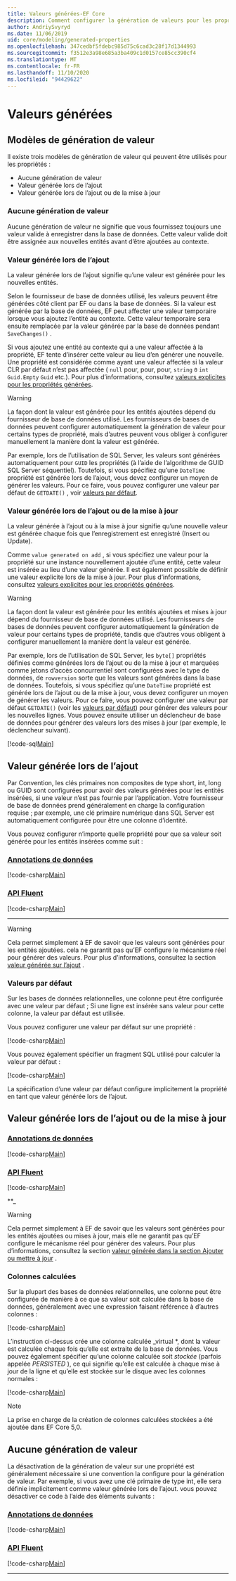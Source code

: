 ```yaml
---
title: Valeurs générées-EF Core
description: Comment configurer la génération de valeurs pour les propriétés lors de l’utilisation de Entity Framework Core
author: AndriySvyryd
ms.date: 11/06/2019
uid: core/modeling/generated-properties
ms.openlocfilehash: 347cedbf5fdebc985d75c6cad3c28f17d1344993
ms.sourcegitcommit: f3512e3a98e685a3ba409c1d0157ce85cc390cf4
ms.translationtype: MT
ms.contentlocale: fr-FR
ms.lasthandoff: 11/10/2020
ms.locfileid: "94429622"
---
```

# <a name="generated-values"></a>Valeurs générées

## <a name="value-generation-patterns"></a>Modèles de génération de valeur

Il existe trois modèles de génération de valeur qui peuvent être utilisés pour les propriétés :

* Aucune génération de valeur
* Valeur générée lors de l’ajout
* Valeur générée lors de l’ajout ou de la mise à jour

### <a name="no-value-generation"></a>Aucune génération de valeur

Aucune génération de valeur ne signifie que vous fournissez toujours une valeur valide à enregistrer dans la base de données. Cette valeur valide doit être assignée aux nouvelles entités avant d’être ajoutées au contexte.

### <a name="value-generated-on-add"></a>Valeur générée lors de l’ajout

La valeur générée lors de l’ajout signifie qu’une valeur est générée pour les nouvelles entités.

Selon le fournisseur de base de données utilisé, les valeurs peuvent être générées côté client par EF ou dans la base de données. Si la valeur est générée par la base de données, EF peut affecter une valeur temporaire lorsque vous ajoutez l’entité au contexte. Cette valeur temporaire sera ensuite remplacée par la valeur générée par la base de données pendant `SaveChanges()` .

Si vous ajoutez une entité au contexte qui a une valeur affectée à la propriété, EF tente d’insérer cette valeur au lieu d’en générer une nouvelle. Une propriété est considérée comme ayant une valeur affectée si la valeur CLR par défaut n’est pas affectée ( `null` pour, pour, pour, `string` `0` `int` `Guid.Empty` `Guid` etc.). Pour plus d’informations, consultez [valeurs explicites pour les propriétés générées](xref:core/saving/explicit-values-generated-properties).

> [!WARNING]
> La façon dont la valeur est générée pour les entités ajoutées dépend du fournisseur de base de données utilisé. Les fournisseurs de bases de données peuvent configurer automatiquement la génération de valeur pour certains types de propriété, mais d’autres peuvent vous obliger à configurer manuellement la manière dont la valeur est générée.
>
> Par exemple, lors de l’utilisation de SQL Server, les valeurs sont générées automatiquement pour `GUID` les propriétés (à l’aide de l’algorithme de GUID SQL Server séquentiel). Toutefois, si vous spécifiez qu’une `DateTime` propriété est générée lors de l’ajout, vous devez configurer un moyen de générer les valeurs. Pour ce faire, vous pouvez configurer une valeur par défaut de `GETDATE()` , voir [valeurs par défaut](#default-values).

### <a name="value-generated-on-add-or-update"></a>Valeur générée lors de l’ajout ou de la mise à jour

La valeur générée à l’ajout ou à la mise à jour signifie qu’une nouvelle valeur est générée chaque fois que l’enregistrement est enregistré (Insert ou Update).

Comme `value generated on add` , si vous spécifiez une valeur pour la propriété sur une instance nouvellement ajoutée d’une entité, cette valeur est insérée au lieu d’une valeur générée. Il est également possible de définir une valeur explicite lors de la mise à jour. Pour plus d’informations, consultez [valeurs explicites pour les propriétés générées](xref:core/saving/explicit-values-generated-properties).

> [!WARNING]
> La façon dont la valeur est générée pour les entités ajoutées et mises à jour dépend du fournisseur de base de données utilisé. Les fournisseurs de bases de données peuvent configurer automatiquement la génération de valeur pour certains types de propriété, tandis que d’autres vous obligent à configurer manuellement la manière dont la valeur est générée.
>
> Par exemple, lors de l’utilisation de SQL Server, les `byte[]` propriétés définies comme générées lors de l’ajout ou de la mise à jour et marquées comme jetons d’accès concurrentiel sont configurées avec le type de données, de `rowversion` sorte que les valeurs sont générées dans la base de données. Toutefois, si vous spécifiez qu’une `DateTime` propriété est générée lors de l’ajout ou de la mise à jour, vous devez configurer un moyen de générer les valeurs. Pour ce faire, vous pouvez configurer une valeur par défaut `GETDATE()` (voir les [valeurs par défaut](#default-values)) pour générer des valeurs pour les nouvelles lignes. Vous pouvez ensuite utiliser un déclencheur de base de données pour générer des valeurs lors des mises à jour (par exemple, le déclencheur suivant).
>
> [!code-sql[Main](../../../samples/core/Modeling/FluentAPI/ValueGeneratedOnAddOrUpdate.sql)]

## <a name="value-generated-on-add"></a>Valeur générée lors de l’ajout

Par Convention, les clés primaires non composites de type short, int, long ou GUID sont configurées pour avoir des valeurs générées pour les entités insérées, si une valeur n’est pas fournie par l’application. Votre fournisseur de base de données prend généralement en charge la configuration requise ; par exemple, une clé primaire numérique dans SQL Server est automatiquement configurée pour être une colonne d’identité.

Vous pouvez configurer n’importe quelle propriété pour que sa valeur soit générée pour les entités insérées comme suit :

### <a name="data-annotations"></a>[Annotations de données](#tab/data-annotations)

[!code-csharp[Main](../../../samples/core/Modeling/DataAnnotations/ValueGeneratedOnAdd.cs?name=ValueGeneratedOnAdd&highlight=5)]

### <a name="fluent-api"></a>[API Fluent](#tab/fluent-api)

[!code-csharp[Main](../../../samples/core/Modeling/FluentAPI/ValueGeneratedOnAdd.cs?name=ValueGeneratedOnAdd&highlight=5)]

***

> [!WARNING]
> Cela permet simplement à EF de savoir que les valeurs sont générées pour les entités ajoutées. cela ne garantit pas qu’EF configure le mécanisme réel pour générer des valeurs. Pour plus d’informations, consultez la section [valeur générée sur l’ajout](#value-generated-on-add) .

### <a name="default-values"></a>Valeurs par défaut

Sur les bases de données relationnelles, une colonne peut être configurée avec une valeur par défaut ; Si une ligne est insérée sans valeur pour cette colonne, la valeur par défaut est utilisée.

Vous pouvez configurer une valeur par défaut sur une propriété :

[!code-csharp[Main](../../../samples/core/Modeling/FluentAPI/DefaultValue.cs?name=DefaultValue&highlight=5)]

Vous pouvez également spécifier un fragment SQL utilisé pour calculer la valeur par défaut :

[!code-csharp[Main](../../../samples/core/Modeling/FluentAPI/DefaultValueSql.cs?name=DefaultValueSql&highlight=5)]

La spécification d’une valeur par défaut configure implicitement la propriété en tant que valeur générée lors de l’ajout.

## <a name="value-generated-on-add-or-update"></a>Valeur générée lors de l’ajout ou de la mise à jour

### <a name="data-annotations"></a>[Annotations de données](#tab/data-annotations)

[!code-csharp[Main](../../../samples/core/Modeling/DataAnnotations/ValueGeneratedOnAddOrUpdate.cs?name=ValueGeneratedOnAddOrUpdate&highlight=5)]

### <a name="fluent-api"></a>[API Fluent](#tab/fluent-api)

[!code-csharp[Main](../../../samples/core/Modeling/FluentAPI/ValueGeneratedOnAddOrUpdate.cs?name=ValueGeneratedOnAddOrUpdate&highlight=5)]

**_

> [!WARNING]
> Cela permet simplement à EF de savoir que les valeurs sont générées pour les entités ajoutées ou mises à jour, mais elle ne garantit pas qu’EF configure le mécanisme réel pour générer des valeurs. Pour plus d’informations, consultez la section [valeur générée dans la section Ajouter ou mettre à jour](#value-generated-on-add-or-update) .

### <a name="computed-columns"></a>Colonnes calculées

Sur la plupart des bases de données relationnelles, une colonne peut être configurée de manière à ce que sa valeur soit calculée dans la base de données, généralement avec une expression faisant référence à d’autres colonnes :

[!code-csharp[Main](../../../samples/core/Modeling/FluentAPI/ComputedColumn.cs?name=DefaultComputedColumn)]

L’instruction ci-dessus crée une colonne calculée _virtual *, dont la valeur est calculée chaque fois qu’elle est extraite de la base de données. Vous pouvez également spécifier qu’une colonne calculée soit *stockée* (parfois appelée *PERSISTED* ), ce qui signifie qu’elle est calculée à chaque mise à jour de la ligne et qu’elle est stockée sur le disque avec les colonnes normales :

[!code-csharp[Main](../../../samples/core/Modeling/FluentAPI/ComputedColumn.cs?name=StoredComputedColumn)]

> [!NOTE]
> La prise en charge de la création de colonnes calculées stockées a été ajoutée dans EF Core 5,0.

## <a name="no-value-generation"></a>Aucune génération de valeur

La désactivation de la génération de valeur sur une propriété est généralement nécessaire si une convention la configure pour la génération de valeur. Par exemple, si vous avez une clé primaire de type int, elle sera définie implicitement comme valeur générée lors de l’ajout. vous pouvez désactiver ce code à l’aide des éléments suivants :

### <a name="data-annotations"></a>[Annotations de données](#tab/data-annotations)

[!code-csharp[Main](../../../samples/core/Modeling/DataAnnotations/ValueGeneratedNever.cs?name=ValueGeneratedNever&highlight=3)]

### <a name="fluent-api"></a>[API Fluent](#tab/fluent-api)

[!code-csharp[Main](../../../samples/core/Modeling/FluentAPI/ValueGeneratedNever.cs?name=ValueGeneratedNever&highlight=5)]

***

